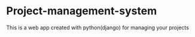 # Project-management-system

This is a web app created with python(django) for managing your projects

